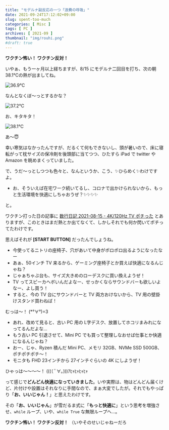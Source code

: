 ```yaml
---
title: "モデルナ副反応の一つ「浪費の呼吸」"
date: 2021-09-24T17:12:02+09:00
slug: spent-too-much
categories: [ Misc ]
tags: [ PC ]
archives: [ 2021-09 ]
thumbnail: "img/rouhi.png"
#draft: true
---
```

**ワクチン怖い！ ワクチン反対！**

いやぁ、もう一ヶ月以上経ちますが、8/15 にモデルナ二回目を打ち、次の朝 38.1℃の熱が出ましてね。

![36.9℃](/img/vaccinated_36_9.jpg)

なんとなくぼ～っとするかな？

![37.2℃](/img/vaccinated_37_2.jpg)

お、キタキタ！

![38.1℃](/img/vaccinated_38_1.jpg)

あ～😇

幸い寒気はなかったんですが、だるくて何もできないし、頭が暑いので、床に寝転がって枕サイズの保冷剤を後頭部に当てつつ、ひたすら iPad で twitter や Amazon を眺めまくっていました。

で、うだ～っとしつつも色々と、なんというか、こう、✨ひらめく✨わけですよ。

- お、そういえば在宅ワーク続いてるし、コロナで出かけられないから、もっと生活環境を快適にしちゃおうぜ？✨✨✨✨

と。

ワクチン打った日の記事に [数行日記 2021-08-15 - 4K/120Hz TV ポチった](/post/2021/08/2021-08-15) とありますが、このときはまだ熱とか出てなくて、しかしそれでも何か閃いてポチってたわけです。

思えばそれが **[START BUTTON]** だったんでしょうね。

* 今使ってるニトリの座椅子、穴があいて中身がポロポロ出るようになったなー
* あぁ、50インチ TV 来るから、ゲーミング座椅子とか買えば快適になるんじゃね？
* じゃぁちゃぶ台も、サイズ大きめのローデスクに買い換えようぜ！
* TV ってスピーカヘボいんだよなー、せっかくならサウンドバーも欲しいよなー、よし買う！
* すると、今の TV 台にサウンドバーと TV 両方おけないから、TV 用の壁掛けスタンド買わねば！

むっは～！ (*°∀°)=3

* あれ、改めて見ると、古い PC 用の L字デスク、放置してホコリまみれになってるんだよな…
* もう古い PC 引退させて、Mini PC でも買って整理しなおせば仕事とか快適になるんじゃね？
* おー、じゃ、Ryzen 積んだ Mini PC、メモリ 32GB、NVMe SSD 500GB、ポチポチポチ～！
* モニタも FHD 23インチから 27インチぐらいの 4K にしようぜ！

ひゃっは～～～～！ (((（ ﾟ∀｡)))ｱﾋｬﾋｬﾋｬﾋｬ

って感じで**どんどん快適になっていきました**。いや実際は、物はどんどん届くけど、片付けや設置はそれなりに手間なので、まぁ大変でしたが。それでもやっぱり「**お、いいじゃん！**」と思えたわけです。

その「**お、いいじゃん**」が雪だるま式に「**もっと快適に**」という思考を増強させ、`while` ループ、いや、`while True` な無限ループへ…。

**ワクチン怖い！ ワクチン反対！** （いやそのせいじゃねーだろ
